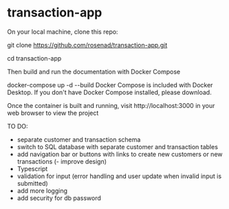 # transaction-app

On your local machine, clone this repo:

git clone https://github.com/rosenad/transaction-app.git

cd transaction-app

Then build and run the documentation with Docker Compose

docker-compose up -d --build
Docker Compose is included with Docker Desktop. If you don't have Docker Compose installed, please download.

Once the container is built and running, visit http://localhost:3000 in your web browser to view the project


TO DO:
- separate customer and transaction schema
- switch to SQL database with separate customer and transaction tables
- add navigation bar or buttons with links to create new customers or new transactions
(- improve design)
- Typescript
- validation for input (error handling and user update when invalid input is submitted)
- add more logging
- add security for db password
